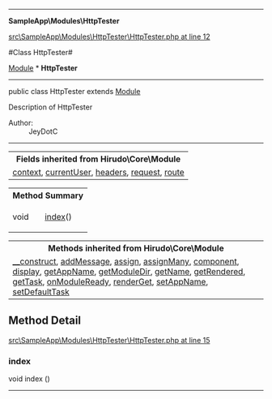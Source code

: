

- - -

**SampleApp\Modules\HttpTester**


<a href="https://github.com/JeyDotC/Hirudo/blob/master/src/SampleApp/Modules/HttpTester/HttpTester.php#L12" >src\SampleApp\Modules\HttpTester\HttpTester.php at line 12</a>

#Class HttpTester#

<a href="https://github.com/JeyDotC/Hirudo-docs/blob/master/hirudo/core/Module.md">Module</a>
    * **HttpTester**




- - -

<p class="signature"><span class='k'>public  class</span> <span class='nx'>HttpTester</span>
extends <a href="https://github.com/JeyDotC/Hirudo-docs/blob/master/hirudo/core/Module.md">Module</a>

</p>

<div class="comment" id="overview_description"><p>Description of HttpTester</p></div>

<dl>
<dt>Author:</dt>
<dd>JeyDotC</dd>
</dl>


- - -

<table class="inherit">
<tr><th colspan="2">Fields inherited from Hirudo\Core\Module</th></tr>
<tr><td><a href="https://github.com/JeyDotC/Hirudo-docs/blob/master/hirudo/core/Module.md#context">context</a>, <a href="https://github.com/JeyDotC/Hirudo-docs/blob/master/hirudo/core/Module.md#currentUser">currentUser</a>, <a href="https://github.com/JeyDotC/Hirudo-docs/blob/master/hirudo/core/Module.md#headers">headers</a>, <a href="https://github.com/JeyDotC/Hirudo-docs/blob/master/hirudo/core/Module.md#request">request</a>, <a href="https://github.com/JeyDotC/Hirudo-docs/blob/master/hirudo/core/Module.md#route">route</a></td></tr></table>

<table id="summary_method">
<tr><th colspan="2">Method Summary</th></tr>
<tr>
<td><span class='k'></span> <span class='nx'>void</span></td>
<td class="description"><p class="name"><a href="#index">index</a>()</p></td>
</tr>
</table>

<table class="inherit">
<tr><th colspan="2">Methods inherited from Hirudo\Core\Module</th></tr>
<tr><td><a href="https://github.com/JeyDotC/Hirudo-docs/blob/master/hirudo/core/Module.md#__construct">__construct</a>, <a href="https://github.com/JeyDotC/Hirudo-docs/blob/master/hirudo/core/Module.md#addMessage">addMessage</a>, <a href="https://github.com/JeyDotC/Hirudo-docs/blob/master/hirudo/core/Module.md#assign">assign</a>, <a href="https://github.com/JeyDotC/Hirudo-docs/blob/master/hirudo/core/Module.md#assignMany">assignMany</a>, <a href="https://github.com/JeyDotC/Hirudo-docs/blob/master/hirudo/core/Module.md#component">component</a>, <a href="https://github.com/JeyDotC/Hirudo-docs/blob/master/hirudo/core/Module.md#display">display</a>, <a href="https://github.com/JeyDotC/Hirudo-docs/blob/master/hirudo/core/Module.md#getAppName">getAppName</a>, <a href="https://github.com/JeyDotC/Hirudo-docs/blob/master/hirudo/core/Module.md#getModuleDir">getModuleDir</a>, <a href="https://github.com/JeyDotC/Hirudo-docs/blob/master/hirudo/core/Module.md#getName">getName</a>, <a href="https://github.com/JeyDotC/Hirudo-docs/blob/master/hirudo/core/Module.md#getRendered">getRendered</a>, <a href="https://github.com/JeyDotC/Hirudo-docs/blob/master/hirudo/core/Module.md#getTask">getTask</a>, <a href="https://github.com/JeyDotC/Hirudo-docs/blob/master/hirudo/core/Module.md#onModuleReady">onModuleReady</a>, <a href="https://github.com/JeyDotC/Hirudo-docs/blob/master/hirudo/core/Module.md#renderGet">renderGet</a>, <a href="https://github.com/JeyDotC/Hirudo-docs/blob/master/hirudo/core/Module.md#setAppName">setAppName</a>, <a href="https://github.com/JeyDotC/Hirudo-docs/blob/master/hirudo/core/Module.md#setDefaultTask">setDefaultTask</a></td></tr></table>

<h2 id="detail_method">Method Detail</h2>

<a href="https://github.com/JeyDotC/Hirudo/blob/master/src/SampleApp/Modules/HttpTester/HttpTester.php#L15" >src\SampleApp\Modules\HttpTester\HttpTester.php at line 15</a>

<h3 id="index()">index</h3>
<span class='k'></span> <span class='nx'>void</span> <span class='nf'>index</span> ()

<div class="details">

</div>

- - -

